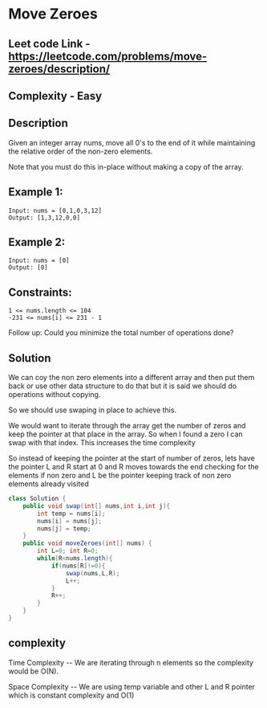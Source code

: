 # Move Zeroes

## Leet code Link - https://leetcode.com/problems/move-zeroes/description/

## Complexity - Easy

## Description 
Given an integer array nums, move all 0's to the end of it while maintaining the relative order of the non-zero elements.

Note that you must do this in-place without making a copy of the array.

 

## Example 1:
```plaintext
Input: nums = [0,1,0,3,12]
Output: [1,3,12,0,0]
```
## Example 2:
```plaintext
Input: nums = [0]
Output: [0]
 ```

## Constraints:
```plaintext
1 <= nums.length <= 104
-231 <= nums[i] <= 231 - 1
 ```

Follow up: Could you minimize the total number of operations done?

## Solution
We can coy the non zero elements into a different array and then put them back or use other data structure to do that but it is said we should do operations without copying.

So we should use swaping in place to achieve this.

We would want to iterate through the array get the number of zeros and keep the pointer at that place in the array. So when I found a zero I can swap with that index. This increases the time complexity

So instead of keeping the pointer at the start of number of zeros, lets have the pointer L and R start at 0 and R moves towards the end checking for the elements if non zero and L be the pointer keeping track of non zero elements already visited 

```java
class Solution {
    public void swap(int[] nums,int i,int j){
        int temp = nums[i];
        nums[i] = nums[j];
        nums[j] = temp;
    }
    public void moveZeroes(int[] nums) {
        int L=0; int R=0; 
        while(R<nums.length){
            if(nums[R]!=0){
                swap(nums,L,R);
                L++;
            }
            R++;
        }
    }
}
```
## complexity
Time Complexity -- We are iterating through n elements so the complexity would be O(N).

Space Complexity -- We are using temp variable and other L and R pointer which is constant complexity and O(1)

